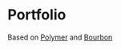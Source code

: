 Portfolio
==================
Based on [Polymer](https://www.polymer-project.org/ "Polymer") and [Bourbon](http://bourbon.io/ "Bourbon")
